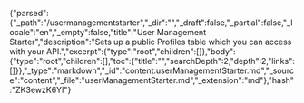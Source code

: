 {"parsed":{"_path":"/usermanagementstarter","_dir":"","_draft":false,"_partial":false,"_locale":"en","_empty":false,"title":"User Management Starter","description":"Sets up a public Profiles table which you can access with your API.","excerpt":{"type":"root","children":[]},"body":{"type":"root","children":[],"toc":{"title":"","searchDepth":2,"depth":2,"links":[]}},"_type":"markdown","_id":"content:userManagementStarter.md","_source":"content","_file":"userManagementStarter.md","_extension":"md"},"hash":"ZK3ewzK6YI"}